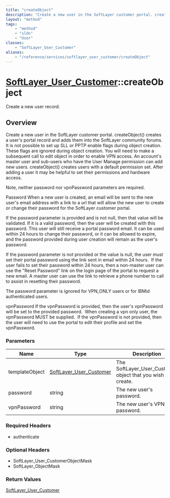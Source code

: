 ```yaml
---
title: "createObject"
description: "Create a new user in the SoftLayer customer portal. createObject() creates a user's portal record and adds them into the... "
layout: "method"
tags:
    - "method"
    - "sldn"
    - "User"
classes:
    - "SoftLayer_User_Customer"
aliases:
    - "/reference/services/softlayer_user_customer/createObject"
---
```

# [SoftLayer_User_Customer](/reference/services/SoftLayer_User_Customer)::createObject

Create a new user record.


## Overview 
Create a new user in the SoftLayer customer portal. createObject() creates a user's portal record and adds them into the SoftLayer community forums. It is not possible to set up SLL or PPTP enable flags during object creation. These flags are ignored during object creation. You will need to make a subsequent call to edit object in order to enable VPN access. An account's master user and sub-users who have the User Manage permission can add new users. createObject() creates users with a default permission set. After adding a user it may be helpful to set their permissions and hardware access. 

Note, neither password nor vpnPassword parameters are required. 

Password When a new user is created, an email will be sent to the new user's email address with a link to a url that will allow the new user to create or change their password for the SoftLayer customer portal. 

If the password parameter is provided and is not null, then that value will be validated. If it is a valid password, then the user will be created with this password.  This user will still receive a portal password email.  It can be used within 24 hours to change their password, or it can be allowed to expire, and the password provided during user creation will remain as the user's password. 

If the password parameter is not provided or the value is null, the user must set their portal password using the link sent in email within 24 hours.  If the user fails to set their password within 24 hours, then a non-master user can use the "Reset Password" link on the login page of the portal to request a new email.  A master user can use the link to retrieve a phone number to call to assist in resetting their password. 

The password parameter is ignored for VPN_ONLY users or for IBMid authenticated users. 

vpnPassword If the vpnPassword is provided, then the user's vpnPassword will be set to the provided password.  When creating a vpn only user, the vpnPassword MUST be supplied.  If the vpnPassword is not provided, then the user will need to use the portal to edit their profile and set the vpnPassword. 



### Parameters 
|Name | Type | Description |
| --- | --- | --- |
|templateObject| <a href='/reference/datatypes/SoftLayer_User_Customer'>SoftLayer_User_Customer </a>| The SoftLayer_User_Customer object that you wish to create.|
|password| string| The new user's password.|
|vpnPassword| string| The new user's VPN password.|


### Required Headers
* authenticate

### Optional Headers
* SoftLayer_User_CustomerObjectMask
* SoftLayer_ObjectMask

### Return Values
<a href='/reference/datatypes/SoftLayer_User_Customer'>SoftLayer_User_Customer </a>


